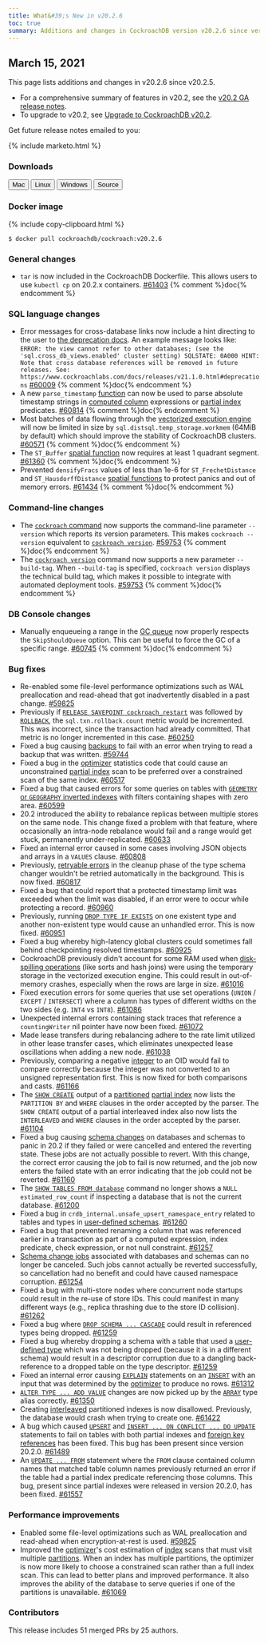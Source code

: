 ```yaml
---
title: What&#39;s New in v20.2.6
toc: true
summary: Additions and changes in CockroachDB version v20.2.6 since version v20.2.5
---
```


## March 15, 2021

This page lists additions and changes in v20.2.6 since v20.2.5.

- For a comprehensive summary of features in v20.2, see the [v20.2 GA release notes](v20.2.0.html).
- To upgrade to v20.2, see [Upgrade to CockroachDB v20.2](../v20.2/upgrade-cockroach-version.html).

Get future release notes emailed to you:

{% include marketo.html %}


### Downloads

<div id="os-tabs" class="clearfix">
    <a href="https://binaries.cockroachdb.com/cockroach-v20.2.6.darwin-10.9-amd64.tgz"><button id="mac" data-eventcategory="mac-binary-release-notes">Mac</button></a>
    <a href="https://binaries.cockroachdb.com/cockroach-v20.2.6.linux-amd64.tgz"><button id="linux" data-eventcategory="linux-binary-release-notes">Linux</button></a>
    <a href="https://binaries.cockroachdb.com/cockroach-v20.2.6.windows-6.2-amd64.zip"><button id="windows" data-eventcategory="windows-binary-release-notes">Windows</button></a>
    <a href="https://binaries.cockroachdb.com/cockroach-v20.2.6.src.tgz"><button id="source" data-eventcategory="source-release-notes">Source</button></a>
</div>

### Docker image

{% include copy-clipboard.html %}
~~~shell
$ docker pull cockroachdb/cockroach:v20.2.6
~~~

### General changes

- `tar` is now included in the CockroachDB Dockerfile. This allows users to use `kubectl cp` on 20.2.x containers. [#61403][#61403] {% comment %}doc{% endcomment %}

### SQL language changes

- Error messages for cross-database links now include a hint directing to the user to [the deprecation docs](v20.2.0.html#deprecations). An example message looks like:  `ERROR: the view cannot refer to other databases; (see the 'sql.cross_db_views.enabled' cluster setting) SQLSTATE: 0A000 HINT: Note that cross database references will be removed in future releases. See: https://www.cockroachlabs.com/docs/releases/v21.1.0.html#deprecations` [#60009][#60009] {% comment %}doc{% endcomment %}
- A new `parse_timestamp` [function](../v20.2/functions-and-operators.html) can now be used to parse absolute timestamp strings in [computed column](../v20.2/computed-columns.html) expressions or [partial index](../v20.2/partial-indexes.html) predicates. [#60814][#60814] {% comment %}doc{% endcomment %}
- Most batches of data flowing through the [vectorized execution engine](../v20.2/vectorized-execution.html) will now be limited in size by `sql.distsql.temp_storage.workmem` (64MiB by default) which should improve the stability of CockroachDB clusters. [#60571][#60571] {% comment %}doc{% endcomment %}
- The `ST_Buffer` [spatial function](../v20.2/functions-and-operators.html#spatial-functions) now requires at least 1 quadrant segment. [#61360][#61360] {% comment %}doc{% endcomment %}
- Prevented `densifyFracs` values of less than 1e-6 for `ST_FrechetDistance` and `ST_HausdorffDistance` [spatial functions](../v20.2/functions-and-operators.html#spatial-functions) to protect panics and out of memory errors. [#61434][#61434] {% comment %}doc{% endcomment %}

### Command-line changes

- The [`cockroach` command](../v20.2/cockroach-commands.html) now supports the command-line parameter `--version` which reports its version parameters. This makes `cockroach --version` equivalent to [`cockroach version`](../v20.2/cockroach-version.html). [#59753][#59753] {% comment %}doc{% endcomment %}
- The [`cockroach version`](../v20.2/cockroach-version.html) command now supports a new parameter `--build-tag`. When `--build-tag` is specified, `cockroach version` displays the technical build tag, which makes it possible to integrate with automated deployment tools. [#59753][#59753] {% comment %}doc{% endcomment %}

### DB Console changes

- Manually enqueueing a range in the [GC queue](../v20.2/architecture/storage-layer.html#garbage-collection) now properly respects the `SkipShouldQueue` option. This can be useful to force the GC of a specific range. [#60745][#60745] {% comment %}doc{% endcomment %}

### Bug fixes

- Re-enabled some file-level performance optimizations such as WAL preallocation and read-ahead that got inadvertently disabled in a past change. [#59825][#59825]
- Previously if [`RELEASE SAVEPOINT cockroach_restart`](../v20.2/savepoint.html) was followed by [`ROLLBACK`](../v20.2/rollback-transaction.html), the `sql.txn.rollback.count` metric would be incremented. This was incorrect, since the transaction had already committed. That metric is no longer incremented in this case. [#60250][#60250]
- Fixed a bug causing [backups](../v20.2/backup.html) to fail with an error when trying to read a backup that was written. [#59744][#59744]
- Fixed a bug in the [optimizer](../v20.2/cost-based-optimizer.html) statistics code that could cause an unconstrained [partial index](../v20.2/partial-indexes.html) scan to be preferred over a constrained scan of the same index. [#60517][#60517]
- Fixed a bug that caused errors for some queries on tables with [`GEOMETRY` or `GEOGRAPHY` inverted indexes](../v20.2/spatial-indexes.html) with filters containing shapes with zero area. [#60599][#60599]
- 20.2 introduced the ability to rebalance replicas between multiple stores on the same node. This change fixed a problem with that feature, where occasionally an intra-node rebalance would fail and a range would get stuck, permanently under-replicated. [#60633][#60633]
- Fixed an internal error caused in some cases involving JSON objects and arrays in a `VALUES` clause. [#60808][#60808]
- Previously, [retryable errors](../v20.2/transaction-retry-error-reference.html) in the cleanup phase of the type schema changer wouldn't be retried automatically in the background. This is now fixed. [#60817][#60817]
- Fixed a bug that could report that a protected timestamp limit was exceeded when the limit was disabled, if an error were to occur while protecting a record. [#60960][#60960]
- Previously, running [`DROP TYPE IF EXISTS`](../v20.2/drop-type.html) on one existent type and another non-existent type would cause an unhandled error. This is now fixed. [#60951][#60951]
- Fixed a bug whereby high-latency global clusters could sometimes fall behind checkpointing resolved timestamps. [#60925][#60925]
- CockroachDB previously didn't account for some RAM used when [disk-spilling operations](../v20.2/vectorized-execution.html#disk-spilling-operations) (like sorts and hash joins) were using the temporary storage in the vectorized execution engine. This could result in out-of-memory crashes, especially when the rows are large in size. [#61016][#61016]
- Fixed execution errors for some queries that use set operations (`UNION` / `EXCEPT` / `INTERSECT`) where a column has types of different widths on the two sides (e.g. `INT4` vs `INT8`). [#61086][#61086]
- Unexpected internal errors containing stack traces that reference a `countingWriter` nil pointer have now been fixed. [#61072][#61072]
- Made lease transfers during rebalancing adhere to the rate limit utilized in other lease transfer cases, which eliminates unexpected lease oscillations when adding a new node. [#61038][#61038]
- Previously, comparing a negative [integer](../v20.2/int.html) to an OID would fail to compare correctly because the integer was not converted to an unsigned representation first. This is now fixed for both comparisons and casts. [#61166][#61166]
- The [`SHOW CREATE`](../v20.2/show-create.html) output of a [partitioned](../v20.2/partition-by.html) [partial index](../v20.2/partial-indexes.html) now lists the `PARTITION BY` and `WHERE` clauses in the order accepted by the parser. The `SHOW CREATE` output of a partial interleaved index also now lists the `INTERLEAVED` and `WHERE` clauses in the order accepted by the parser. [#61104][#61104]
- Fixed a bug causing [schema changes](../v20.2/online-schema-changes.html) on databases and schemas to panic in 20.2 if they failed or were cancelled and entered the reverting state. These jobs are not actually possible to revert. With this change, the correct error causing the job to fail is now returned, and the job now enters the failed state with an error indicating that the job could not be reverted. [#61160][#61160]
- The [`SHOW TABLES FROM database`](../v20.2/show-tables.html) command no longer shows a `NULL estimated_row_count` if inspecting a database that is not the current database. [#61200][#61200]
- Fixed a bug in `crdb_internal.unsafe_upsert_namespace_entry` related to tables and types in [user-defined schemas](../v20.2/create-schema.html). [#61260][#61260]
- Fixed a bug that prevented renaming a column that was referenced earlier in a transaction as part of a computed expression, index predicate, check expression, or not null constraint. [#61257][#61257]
- [Schema change jobs](../v20.2/online-schema-changes.html) associated with databases and schemas can no longer be canceled. Such jobs cannot actually be reverted successfully, so cancellation had no benefit and could have caused namespace corruption. [#61254][#61254]
- Fixed a bug with multi-store nodes where concurrent node startups could result in the re-use of store IDs. This could manifest in many different ways (e.g., replica thrashing due to the store ID collision). [#61262][#61262]
- Fixed a bug where [`DROP SCHEMA ... CASCADE`](../v20.2/drop-schema.html) could result in referenced types being dropped. [#61259][#61259]
- Fixed a bug whereby dropping a schema with a table that used a [user-defined type](../v20.2/create-type.html) which was not being dropped (because it is in a different schema) would result in a descriptor corruption due to a dangling back-reference to a dropped table on the type descriptor. [#61259][#61259]
- Fixed an internal error causing [`EXPLAIN`](../v20.2/explain.html) statements on an [`INSERT`](../v20.2/insert.html) with an input that was determined by the [optimizer](../v20.2/cost-based-optimizer.html) to produce no rows. [#61312][#61312]
- [`ALTER TYPE ... ADD VALUE`](../v20.2/alter-type.html) changes are now picked up by the [`ARRAY`](../v20.2/array.html) type alias correctly. [#61350][#61350]
- Creating [interleaved](../v20.2/interleave-in-parent.html) partitioned indexes is now disallowed. Previously, the database would crash when trying to create one. [#61422][#61422]
- A bug which caused [`UPSERT`](../v20.2/upsert.html) and [`INSERT ... ON CONFLICT ... DO UPDATE`](../v20.2/insert.html) statements to fail on tables with both partial indexes and [foreign key references](../v20.2/foreign-key.html) has been fixed. This bug has been present since version 20.2.0. [#61489][#61489]
- An [`UPDATE ... FROM`](../v20.2/update.html) statement where the `FROM` clause contained column names that matched table column names previously returned an error if the table had a partial index predicate referencing those columns. This bug, present since partial indexes were released in version 20.2.0, has been fixed. [#61557][#61557]

### Performance improvements

- Enabled some file-level optimizations such as WAL preallocation and read-ahead when encryption-at-rest is used. [#59825][#59825]
- Improved the [optimizer](../v20.2/cost-based-optimizer.html)'s cost estimation of [index](../v20.2/indexes.html) scans that must visit multiple [partitions](../v20.2/partition-by.html). When an index has multiple partitions, the optimizer is now more likely to choose a constrained scan rather than a full index scan. This can lead to better plans and improved performance. It also improves the ability of the database to serve queries if one of the partitions is unavailable. [#61069][#61069]

### Contributors

This release includes 51 merged PRs by 25 authors.

[#59744]: https://github.com/cockroachdb/cockroach/pull/59744
[#59753]: https://github.com/cockroachdb/cockroach/pull/59753
[#59825]: https://github.com/cockroachdb/cockroach/pull/59825
[#60009]: https://github.com/cockroachdb/cockroach/pull/60009
[#60250]: https://github.com/cockroachdb/cockroach/pull/60250
[#60517]: https://github.com/cockroachdb/cockroach/pull/60517
[#60571]: https://github.com/cockroachdb/cockroach/pull/60571
[#60599]: https://github.com/cockroachdb/cockroach/pull/60599
[#60633]: https://github.com/cockroachdb/cockroach/pull/60633
[#60745]: https://github.com/cockroachdb/cockroach/pull/60745
[#60808]: https://github.com/cockroachdb/cockroach/pull/60808
[#60814]: https://github.com/cockroachdb/cockroach/pull/60814
[#60817]: https://github.com/cockroachdb/cockroach/pull/60817
[#60925]: https://github.com/cockroachdb/cockroach/pull/60925
[#60951]: https://github.com/cockroachdb/cockroach/pull/60951
[#60960]: https://github.com/cockroachdb/cockroach/pull/60960
[#61016]: https://github.com/cockroachdb/cockroach/pull/61016
[#61038]: https://github.com/cockroachdb/cockroach/pull/61038
[#61069]: https://github.com/cockroachdb/cockroach/pull/61069
[#61072]: https://github.com/cockroachdb/cockroach/pull/61072
[#61086]: https://github.com/cockroachdb/cockroach/pull/61086
[#61104]: https://github.com/cockroachdb/cockroach/pull/61104
[#61160]: https://github.com/cockroachdb/cockroach/pull/61160
[#61166]: https://github.com/cockroachdb/cockroach/pull/61166
[#61200]: https://github.com/cockroachdb/cockroach/pull/61200
[#61254]: https://github.com/cockroachdb/cockroach/pull/61254
[#61257]: https://github.com/cockroachdb/cockroach/pull/61257
[#61259]: https://github.com/cockroachdb/cockroach/pull/61259
[#61260]: https://github.com/cockroachdb/cockroach/pull/61260
[#61262]: https://github.com/cockroachdb/cockroach/pull/61262
[#61312]: https://github.com/cockroachdb/cockroach/pull/61312
[#61350]: https://github.com/cockroachdb/cockroach/pull/61350
[#61360]: https://github.com/cockroachdb/cockroach/pull/61360
[#61403]: https://github.com/cockroachdb/cockroach/pull/61403
[#61422]: https://github.com/cockroachdb/cockroach/pull/61422
[#61434]: https://github.com/cockroachdb/cockroach/pull/61434
[#61489]: https://github.com/cockroachdb/cockroach/pull/61489
[#61557]: https://github.com/cockroachdb/cockroach/pull/61557
